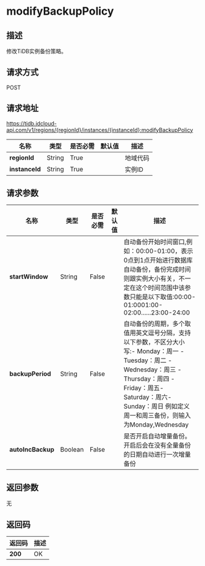 # modifyBackupPolicy


## 描述
修改TiDB实例备份策略。

## 请求方式
POST

## 请求地址
https://tidb.jdcloud-api.com/v1/regions/{regionId}/instances/{instanceId}:modifyBackupPolicy

|名称|类型|是否必需|默认值|描述|
|---|---|---|---|---|
|**regionId**|String|True| |地域代码|
|**instanceId**|String|True| |实例ID|

## 请求参数
|名称|类型|是否必需|默认值|描述|
|---|---|---|---|---|
|**startWindow**|String|False| |自动备份开始时间窗口,例如：00:00-01:00，表示0点到1点开始进行数据库自动备份，备份完成时间则跟实例大小有关，不一定在这个时间范围中该参数只能是以下取值:00:00-01:0001:00-02:00......23:00-24:00|
|**backupPeriod**|String|False| |自动备份的周期，多个取值用英文逗号分隔，支持以下参数，不区分大小写:- Monday：周一 - Tuesday：周二 - Wednesday：周三 - Thursday：周四 - Friday：周五- Saturday：周六- Sunday：周日 例如定义周一和周三备份，则输入为Monday,Wednesday|
|**autoIncBackup**|Boolean|False| |是否开启自动增量备份。 开启后会在没有全量备份的日期自动进行一次增量备份|


## 返回参数
无


## 返回码
|返回码|描述|
|---|---|
|**200**|OK|
